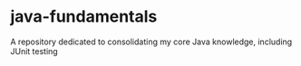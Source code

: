 # java-fundamentals
A repository dedicated to consolidating my core Java knowledge, including JUnit testing
